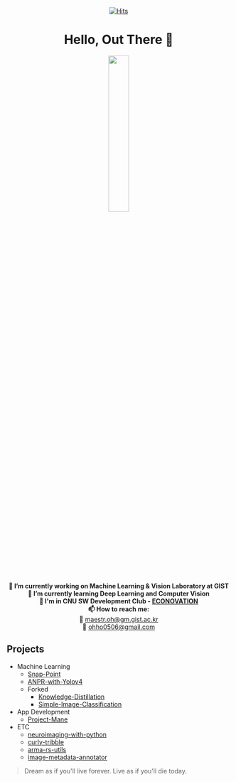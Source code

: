 <div align=center>
  
[![Hits](https://hits.seeyoufarm.com/api/count/incr/badge.svg?url=https%3A%2F%2Fgithub.com%2FDodant&count_bg=%238BBBF1&title_bg=%23555555&icon=github.svg&icon_color=%23FFFFFF&title=today+%2F+total&edge_flat=false)](https://hits.seeyoufarm.com)

</div>

<h1 align="center">Hello, Out There 👋</h1>

<p align="center">
  <img src="https://media.giphy.com/media/L8K62iTDkzGX6/giphy.gif" width="30%">
</p>

<p align="center">
  <strong>🔭 I’m currently working on Machine Learning & Vision Laboratory at GIST</strong><br>
  <strong>🌱 I’m currently learning Deep Learning and Computer Vision</strong><br>
  <strong>👯 I'm in CNU SW Development Club - <a href="https://github.com/JNU-econovation">ECONOVATION</a></strong><br>
  <strong>📫 How to reach me:</strong><br>
  📧 <a href="mailto:maestr.oh@gm.gist.ac.kr">maestr.oh@gm.gist.ac.kr</a><br>
  📧 <a href="mailto:ohho0506@gmail.com">ohho0506@gmail.com</a>
</p>

## Projects
- Machine Learning
  - [Snap-Point](https://github.com/Dodant/Snap-Point)
  - [ANPR-with-Yolov4](https://github.com/Dodant/ANPR-with-Yolov4)
  - Forked
    - [Knowledge-Distillation](https://github.com/Dodant/Knowledge-Distillation)
    - [Simple-Image-Classification](https://github.com/Dodant/Simple-Image-Classification)
- App Development
  - [Project-Mane](https://github.com/Dodant/Project-Mane)
- ETC
  - [neuroimaging-with-python](https://github.com/Dodant/neuroimaging-with-python)
  - [curly-tribble](https://github.com/Dodant/curly-tribble)
  - [arma-rs-utils](https://github.com/Dodant/arma-rs-utils)
  - [image-metadata-annotator](https://github.com/Dodant/image-metadata-annotator)
   
   

   
> Dream as if you'll live forever. Live as if you'll die today.
<!--
**Dodant/dodant** is a ✨ _special_ ✨ repository because its `README.md` (this file) appears on your GitHub profile.

Here are some ideas to get you started:

- 🔭 I’m currently working on ...
- 🌱 I’m currently learning ...
- 👯 I’m looking to collaborate on ...
- 🤔 I’m looking for help with ...
- 💬 Ask me about ...
- 📫 How to reach me: ...
- 😄 Pronouns: ...
- ⚡ Fun fact: ...
-->
